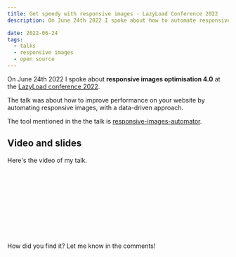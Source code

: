 ```yaml
---
title: Get speedy with responsive images - LazyLoad Conference 2022
description: On June 24th 2022 I spoke about how to automate responsive images optimisation at the LazyLoad conference 2022

date: 2022-06-24
tags:
  - talks
  - responsive images
  - open source
---
```



On June 24th 2022 I spoke about **responsive images optimisation 4.0** at the [LazyLoad conference 2022](https://webdirections.org/lazyload/).

The talk was about how to improve performance on your website by automating responsive images, with a data-driven approach.

The tool mentioned in the the talk is [responsive-images-automator](https://github.com/verlok/responsive-images-automator).

## Video and slides

Here's the video of my talk.

<div class="videoWrapper">
  <iframe class="lazy" width="100%" height="auto" data-src="https://www.youtube.com/embed/vuWH34f6uds" title="" frameborder="0" allow="accelerometer; autoplay; clipboard-write; encrypted-media; gyroscope; picture-in-picture" allowfullscreen></iframe>
</div>

How did you find it? Let me know in the comments!
